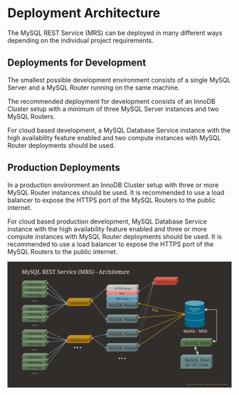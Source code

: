 <!-- Copyright (c) 2022, 2023, Oracle and/or its affiliates.

This program is free software; you can redistribute it and/or modify
it under the terms of the GNU General Public License, version 2.0,
as published by the Free Software Foundation.

This program is also distributed with certain software (including
but not limited to OpenSSL) that is licensed under separate terms, as
designated in a particular file or component or in included license
documentation.  The authors of MySQL hereby grant you an additional
permission to link the program and your derivative works with the
separately licensed software that they have included with MySQL.
This program is distributed in the hope that it will be useful,  but
WITHOUT ANY WARRANTY; without even the implied warranty of
MERCHANTABILITY or FITNESS FOR A PARTICULAR PURPOSE.  See
the GNU General Public License, version 2.0, for more details.

You should have received a copy of the GNU General Public License
along with this program; if not, write to the Free Software Foundation, Inc.,
51 Franklin St, Fifth Floor, Boston, MA 02110-1301 USA -->

# Deployment Architecture

The MySQL REST Service (MRS) can be deployed in many different ways depending on the individual project requirements.

## Deployments for Development

The smallest possible development environment consists of a single MySQL Server and a MySQL Router running on the same machine.

The recommended deployment for development consists of an InnoDB Cluster setup with a minimum of three MySQL Server instances and two MySQL Routers.

For cloud based development, a MySQL Database Service instance with the high availability feature enabled and two compute instances with MySQL Router deployments should be used.

## Production Deployments

In a production environment an InnoDB Cluster setup with three or more MySQL Router instances should be used. It is recommended to use a load balancer to expose the HTTPS port of the MySQL Routers to the public internet.

For cloud based production development, MySQL Database Service instance with the high availability feature enabled and three or more compute instances with MySQL Router deployments should be used. It is recommended to use a load balancer to expose the HTTPS port of the MySQL Routers to the public internet.

![MySQL REST Service Architecture Diagram](../images/mrs-architecture.svg "MySQL REST Service Architecture Diagram")
